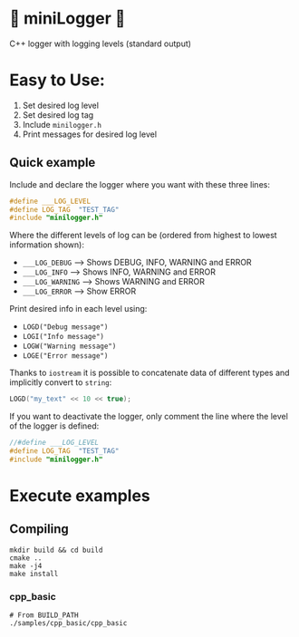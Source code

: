 # 🐛 miniLogger 🐞

C++ logger with logging levels (standard output)


# Easy to Use:

1) Set desired log level
2) Set desired log tag
3) Include `minilogger.h`
4) Print messages for desired log level

## Quick example

Include and declare the logger where you want with these three lines:

```cpp
#define ___LOG_LEVEL
#define LOG_TAG  "TEST_TAG"
#include "minilogger.h"
```
Where the different levels of log can be (ordered from highest to lowest information shown):

+ `___LOG_DEBUG` --> Shows DEBUG, INFO, WARNING and ERROR
+ `___LOG_INFO` --> Shows INFO, WARNING and ERROR
+ `___LOG_WARNING` --> Shows WARNING and ERROR
+ `___LOG_ERROR` --> Show ERROR

Print desired info in each level using:

+ `LOGD("Debug message")`
+ `LOGI("Info message")`
+ `LOGW("Warning message")`
+ `LOGE("Error message")`

Thanks to `iostream` it is possible to concatenate data of different types and implicitly convert to `string`:

```c++
LOGD("my_text" << 10 << true);
```

If you want to deactivate the logger, only comment the line where the level of the logger is defined:

```cpp
//#define ___LOG_LEVEL
#define LOG_TAG  "TEST_TAG"
#include "minilogger.h"
```

# Execute examples

## Compiling

```
mkdir build && cd build
cmake ..
make -j4
make install
```

### cpp_basic

```
# From BUILD_PATH
./samples/cpp_basic/cpp_basic
```
